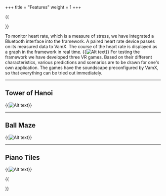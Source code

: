 +++
title = "Features"
weight = 1
+++

{{<section title="Features">}}

To monitor heart rate, which is a measure of stress, we have integrated a Bluetooth interface into the framework. A paired heart rate device passes on its measured data to VamX. The course of the heart rate is displayed as a graph in the framework in real time.
{{<image src="device.png" alt="Alt text" caption="VamX and heart rate measuring instrument are connected via bluetooth.">}}
For testing the framework we have developed three VR games. Based on their different characteristics, various predictions and scenarios are to be drawn for one's own application. The games have the soundscape preconfigured by VamX, so that everything can be tried out immediately.


---

## Tower of Hanoi

{{<image src="hanoi.gif" alt="Alt text" caption="A low-stress task, which can be completed at its own pace">}}

---

## Ball Maze

{{<image src="ball.gif" alt="Alt text" caption="A stress level variable task in which you have to react on the virtual physics">}}


---

## Piano Tiles
{{<image src="pianotiles.gif" alt="Alt text" caption="Steadily increasing stress level due to this accelerating rhythm game. Can sound manipulation help us break the personal limit?">}}



{{</section>}}
